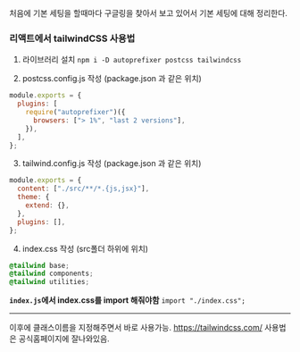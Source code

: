 처음에 기본 세팅을 할때마다 구글링을 찾아서 보고 있어서 기본 세팅에 대해 정리한다.

### 리액트에서 tailwindCSS 사용법

1. 라이브러리 설치
`npm i -D autoprefixer postcss tailwindcss`

2. postcss.config.js 작성 (package.json 과 같은 위치)
```javascript
module.exports = {
  plugins: [
    require("autoprefixer")({
      browsers: ["> 1%", "last 2 versions"],
    }),
  ],
};
```
3. tailwind.config.js 작성 (package.json 과 같은 위치)
```javascript
module.exports = {
  content: ["./src/**/*.{js,jsx}"],
  theme: {
    extend: {},
  },
  plugins: [],
};
``` 
4. index.css 작성 (src폴더 하위에 위치)
```css
@tailwind base;
@tailwind components;
@tailwind utilities;
```
**`index.js`에서 index.css를 import 해줘야함**
`import "./index.css";`


---

이후에 클래스이름을 지정해주면서 바로 사용가능.
https://tailwindcss.com/ 사용법은 공식홈페이지에 잘나와있음.
